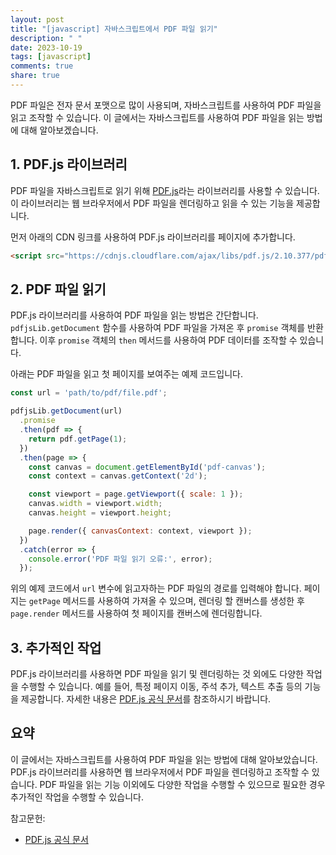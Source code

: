 ```yaml
---
layout: post
title: "[javascript] 자바스크립트에서 PDF 파일 읽기"
description: " "
date: 2023-10-19
tags: [javascript]
comments: true
share: true
---
```


PDF 파일은 전자 문서 포맷으로 많이 사용되며, 자바스크립트를 사용하여 PDF 파일을 읽고 조작할 수 있습니다. 이 글에서는 자바스크립트를 사용하여 PDF 파일을 읽는 방법에 대해 알아보겠습니다.

## 1. PDF.js 라이브러리

PDF 파일을 자바스크립트로 읽기 위해 [PDF.js](https://mozilla.github.io/pdf.js/)라는 라이브러리를 사용할 수 있습니다. 이 라이브러리는 웹 브라우저에서 PDF 파일을 렌더링하고 읽을 수 있는 기능을 제공합니다.

먼저 아래의 CDN 링크를 사용하여 PDF.js 라이브러리를 페이지에 추가합니다.

```html
<script src="https://cdnjs.cloudflare.com/ajax/libs/pdf.js/2.10.377/pdf.min.js"></script>
```

## 2. PDF 파일 읽기

PDF.js 라이브러리를 사용하여 PDF 파일을 읽는 방법은 간단합니다. `pdfjsLib.getDocument` 함수를 사용하여 PDF 파일을 가져온 후 `promise` 객체를 반환합니다. 이후 `promise` 객체의 `then` 메서드를 사용하여 PDF 데이터를 조작할 수 있습니다.

아래는 PDF 파일을 읽고 첫 페이지를 보여주는 예제 코드입니다.

```javascript
const url = 'path/to/pdf/file.pdf';

pdfjsLib.getDocument(url)
  .promise
  .then(pdf => {
    return pdf.getPage(1);
  })
  .then(page => {
    const canvas = document.getElementById('pdf-canvas');
    const context = canvas.getContext('2d');

    const viewport = page.getViewport({ scale: 1 });
    canvas.width = viewport.width;
    canvas.height = viewport.height;

    page.render({ canvasContext: context, viewport });
  })
  .catch(error => {
    console.error('PDF 파일 읽기 오류:', error);
  });
```

위의 예제 코드에서 `url` 변수에 읽고자하는 PDF 파일의 경로를 입력해야 합니다. 페이지는 `getPage` 메서드를 사용하여 가져올 수 있으며, 렌더링 할 캔버스를 생성한 후 `page.render` 메서드를 사용하여 첫 페이지를 캔버스에 렌더링합니다.

## 3. 추가적인 작업

PDF.js 라이브러리를 사용하면 PDF 파일을 읽기 및 렌더링하는 것 외에도 다양한 작업을 수행할 수 있습니다. 예를 들어, 특정 페이지 이동, 주석 추가, 텍스트 추출 등의 기능을 제공합니다. 자세한 내용은 [PDF.js 공식 문서](https://mozilla.github.io/pdf.js/examples/)를 참조하시기 바랍니다.

## 요약

이 글에서는 자바스크립트를 사용하여 PDF 파일을 읽는 방법에 대해 알아보았습니다. PDF.js 라이브러리를 사용하면 웹 브라우저에서 PDF 파일을 렌더링하고 조작할 수 있습니다. PDF 파일을 읽는 기능 이외에도 다양한 작업을 수행할 수 있으므로 필요한 경우 추가적인 작업을 수행할 수 있습니다.

참고문헌:
- [PDF.js 공식 문서](https://mozilla.github.io/pdf.js/examples/)